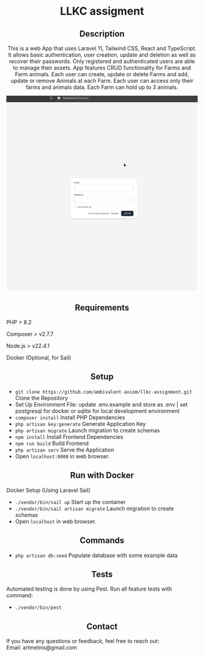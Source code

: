 <h1 align="center">LLKC assigment</h1>

<h2 align="center">Description</h2>

<p align="center">
This is a web App that uses Laravel 11, Tailwind CSS, React and TypeScript. It allows basic authentication, user creation, update and deletion as well as recover their passwords. Only registered and authenticated users are able to manage their assets. App features CRUD functionality for Farms and Farm animals. 
Each user can create, update or delete Farms and add, update or remove Animals at each Farm.
Each user can access only their farms and animals data. Each Farm can hold up to 3 animals.
</p>

<img src="readme/farm.gif">

<h2 align="center">Requirements</h2>
<p>PHP > 8.2</p>
<p>Composer > v2.7.7</p>
<p>Node.js > v22.4.1</p>
<p>Docker (Optional, for Sail)</p>

<h2 align="center">Setup</h2>

- ```git clone https://github.com/ambivalent-axiom/llkc-assignment.git``` Clone the Repository
- Set Up Environment File: update .env.example and store as .env | set postgresql for docker or sqlite for local development environment
- ```composer install``` Install PHP Dependencies
- ```php artisan key:generate``` Generate Application Key
- ```php artisan migrate``` Launch migration to create schemas
- ```npm install``` Install Frontend Dependencies
- ```npm run build``` Build Frontend
- ```php artisan serv``` Serve the Application
- Open ```localhost:8000``` in web browser.

<h2 align="center">Run with Docker</h2>
Docker Setup (Using Laravel Sail)

- ```./vendor/bin/sail up``` Start up the container
- ```./vendor/bin/sail artisan migrate``` Launch migration to create schemas
- Open ```localhost``` in web browser.

<h2 align="center">Commands</h2>

- ```php artisan db:seed``` Populate database with some example data<br>

<h2 align="center">Tests</h2>

Automated testing is done by using Pest. Run all feature tests with command:
- ```./vendor/bin/pest```


<h2 align="center">Contact</h2>
If you have any questions or feedback, feel free to reach out:<br>
Email: artmelnis@gmail.com
